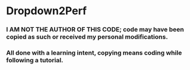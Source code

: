 # Dropdown2Perf

### I AM NOT THE AUTHOR OF THIS CODE; code may have been copied as such or received my personal modifications.
### All done with a learning intent, copying means coding while following a tutorial.
